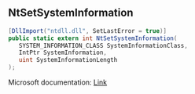 ## NtSetSystemInformation

```csharp
[DllImport("ntdll.dll", SetLastError = true)]
public static extern int NtSetSystemInformation(
   SYSTEM_INFORMATION_CLASS SystemInformationClass,
   IntPtr SystemInformation,
   uint SystemInformationLength
);
```

Microsoft documentation: [Link](https://learn.microsoft.com/en-us/windows/win32/sysinfo/ntsetsysteminformation)
